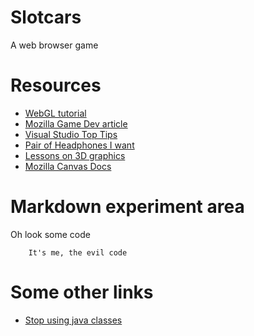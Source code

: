 # Slotcars
A web browser game


# Resources

 - [WebGL tutorial](https://developer.mozilla.org/en-US/docs/Web/API/WebGL_API/Tutorial/Adding_2D_content_to_a_WebGL_context)
 - [Mozilla Game Dev article](https://developer.mozilla.org/en-US/docs/Games/Introduction)
 - [Visual Studio Top Tips](https://www.youtube.com/watch?v=ifTF3ags0XI)
 - [Pair of Headphones I want](https://www.gear4music.com/Headphones/Shure-AONIC-50-Premium-Wireless-Noise-Cancelling-Headphones-Brown/4OZ7) 
 - [Lessons on 3D graphics](https://www.scratchapixel.com/lessons/3d-basic-rendering/perspective-and-orthographic-projection-matrix/building-basic-perspective-projection-matrix.html)
 - [Mozilla Canvas Docs](https://developer.mozilla.org/en-US/docs/Web/API/Canvas_API/)

# Markdown experiment area

Oh look some code
```
    It's me, the evil code
```

# Some other links

 - [Stop using java classes](https://medium.com/giant-machines/stop-using-javascript-classes-d0b6890ef097)